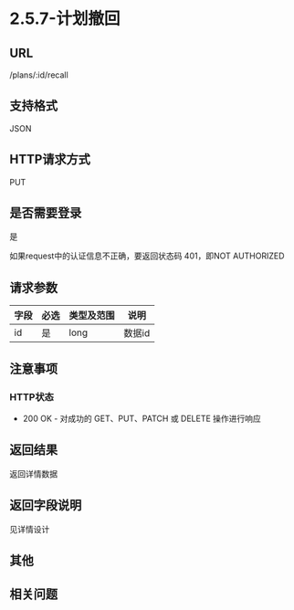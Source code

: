# 2.5.7-计划撤回


## URL

/plans/:id/recall

## 支持格式

JSON

## HTTP请求方式

PUT

## 是否需要登录

是

如果request中的认证信息不正确，要返回状态码 401，即NOT AUTHORIZED

## 请求参数

字段 | 必选 | 类型及范围 | 说明
----|------|----------|-------------
id                  |   是   | long    | 数据id

## 注意事项

### HTTP状态

- 200 OK - 对成功的 GET、PUT、PATCH 或 DELETE 操作进行响应

## 返回结果

返回详情数据

## 返回字段说明

见详情设计

## 其他

## 相关问题
